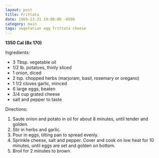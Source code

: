 ```yaml
---
layout: post
title: Frittata
date: 1969-12-31 19:00:00 -0500
category: main
tags: vegetarian egg frittata cheese
---
```

<b>1350 Cal (8x 170)</b>
<p>Ingredients:</p><ul>
<li>3 Tbsp.	vegetable oil</li>
<li>1/2 lb.	potatoes, thinly sliced</li>
<li>1	onion, diced</li>
<li>2 tsp.	chopped herbs (marjoram, basil, rosemary or oregano)</li>
<li>1 1/2	cloves garlic, minced</li>
<li>6	large eggs, beaten</li>
<li>3/4 cup	grated cheese</li>
<li>	salt and pepper to taste</li>
</ul>
<p>Directions:</p>
<ol>
<li>Saute onion and potato in oil for about 8 minutes, until tender and golden.</li>
<li>Stir in herbs and garlic.</li>
<li>Pour in eggs, tilting pan to spread evenly.</li>
<li>Sprinkle cheese, salt and pepper.  Cover and cook on low heat for 10 minutes, until eggs are set and golden on bottom.</li>
<li>Broil for 2 minutes to brown.</li>
</ol>
